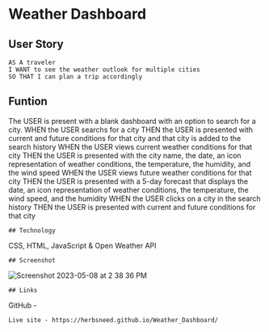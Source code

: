# Weather Dashboard

## User Story
```
AS A traveler
I WANT to see the weather outlook for multiple cities
SO THAT I can plan a trip accordingly
```
## Funtion
The USER is present with a blank dashboard with an option to search for a city.
WHEN the USER searchs for a city
THEN the USER is presented with current and future conditions for that city and that city is added to the search history
WHEN the USER views current weather conditions for that city
THEN the USER is presented with the city name, the date, an icon representation of weather conditions, the temperature, the humidity, and the wind speed
WHEN the USER views future weather conditions for that city
THEN the USER is presented with a 5-day forecast that displays the date, an icon representation of weather conditions, the temperature, the wind speed, and the humidity
WHEN the USER clicks on a city in the search history
THEN the USER is presented with current and future conditions for that city
```
## Technology
```
CSS, HTML, JavaScript & Open Weather API
```
## Screenshot
```
![Screenshot 2023-05-08 at 2 38 36 PM](https://user-images.githubusercontent.com/105166208/236904625-bac4252a-38ac-4544-995f-dbd42113359c.png)
```
## Links
```
GitHub - 
```
Live site - https://herbsneed.github.io/Weather_Dashboard/ 
```
